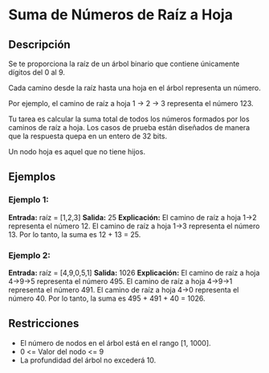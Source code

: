 # Suma de Números de Raíz a Hoja

## Descripción

Se te proporciona la raíz de un árbol binario que contiene únicamente dígitos del 0 al 9.

Cada camino desde la raíz hasta una hoja en el árbol representa un número.

Por ejemplo, el camino de raíz a hoja 1 -> 2 -> 3 representa el número 123.

Tu tarea es calcular la suma total de todos los números formados por los caminos de raíz a hoja. Los casos de prueba están diseñados de manera que la respuesta quepa en un entero de 32 bits.

Un nodo hoja es aquel que no tiene hijos.

## Ejemplos

### Ejemplo 1:

**Entrada:** raíz = [1,2,3]
**Salida:** 25
**Explicación:**
El camino de raíz a hoja 1->2 representa el número 12.
El camino de raíz a hoja 1->3 representa el número 13.
Por lo tanto, la suma es 12 + 13 = 25.

### Ejemplo 2:

**Entrada:** raíz = [4,9,0,5,1]
**Salida:** 1026
**Explicación:**
El camino de raíz a hoja 4->9->5 representa el número 495.
El camino de raíz a hoja 4->9->1 representa el número 491.
El camino de raíz a hoja 4->0 representa el número 40.
Por lo tanto, la suma es 495 + 491 + 40 = 1026.

## Restricciones

- El número de nodos en el árbol está en el rango [1, 1000].
- 0 <= Valor del nodo <= 9
- La profundidad del árbol no excederá 10.